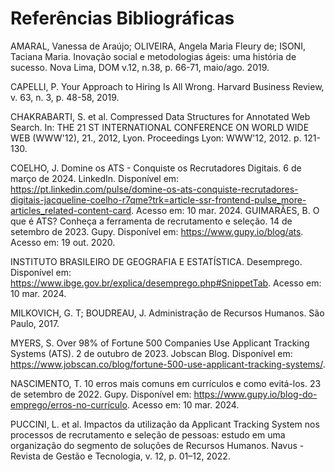 # Referências Bibliográficas

AMARAL, Vanessa de Araújo; OLIVEIRA, Angela Maria Fleury de; ISONI, Taciana Maria.  Inovação social e metodologias ágeis: uma história de sucesso. Nova Lima, DOM v.12, n.38, p. 66-71, maio/ago. 2019.

CAPELLI, P. Your Approach to Hiring Is All Wrong. Harvard Business Review, v. 63, n. 3, p. 48-58, 2019.
 
CHAKRABARTI, S. et al. Compressed Data Structures for Annotated Web Search. In: THE 21 ST INTERNATIONAL CONFERENCE ON WORLD WIDE WEB (WWW'12), 21., 2012, Lyon. Proceedings Lyon: WWW'12, 2012. p. 121-130.

COELHO, J. Domine os ATS - Conquiste os Recrutadores Digitais. 6 de março de 2024. LinkedIn. Disponível em: <https://pt.linkedin.com/pulse/domine-os-ats-conquiste-recrutadores-digitais-jacqueline-coelho-r7qme?trk=article-ssr-frontend-pulse_more-articles_related-content-card>. Acesso em: 10 mar. 2024.
GUIMARÃES, B. O que é ATS? Conheça a ferramenta de recrutamento e seleção. 14 de setembro de 2023. Gupy. Disponível em: <https://www.gupy.io/blog/ats>. Acesso em: 19 out. 2020.

INSTITUTO BRASILEIRO DE GEOGRAFIA E ESTATÍSTICA. Desemprego.  Disponível em: <https://www.ibge.gov.br/explica/desemprego.php#SnippetTab>. Acesso em: 10 mar. 2024.

MILKOVICH, G. T; BOUDREAU, J. Administração de Recursos Humanos. São Paulo, 2017.

MYERS, S. Over 98% of Fortune 500 Companies Use Applicant Tracking Systems (ATS). 2 de outubro de 2023. Jobscan Blog. Disponível em: <https://www.jobscan.co/blog/fortune-500-use-applicant-tracking-systems/>.

NASCIMENTO, T. 10 erros mais comuns em currículos e como evitá-los. 23 de setembro de 2022. Gupy. Disponível em: <https://www.gupy.io/blog-do-emprego/erros-no-currículo>. Acesso em: 10 mar. 2024.

PUCCINI, L. et al. Impactos da utilização da Applicant Tracking System nos processos de recrutamento e seleção de pessoas: estudo em uma organização do segmento de soluções de Recursos Humanos. Navus - Revista de Gestão e Tecnologia, v. 12, p. 01–12, 2022.
 

 

